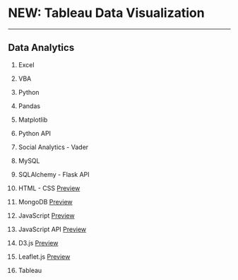 # NEW:  Tableau Data Visualization

- - -
## Data Analytics 

01. Excel

02. VBA

03.  Python

04.  Pandas

05.  Matplotlib

06.  Python API

07.  Social Analytics - Vader

08.  MySQL

09.  SQLAlchemy - Flask API

10.  HTML - CSS  [Preview](https://mariannamangat.github.io/html/)

11.  MongoDB  [Preview](https://mariannamangat.github.io/mongo/)

12.  JavaScript  [Preview](https://mariannamangat.github.io/js/)

13.  JavaScript API  [Preview](https://belly-button-heroku.herokuapp.com/)

14.  D3.js  [Preview](https://mariannamangat.github.io/d3/)

15. Leaflet.js [Preview](https://mariannamangat.github.io/leaflet/)

16. Tableau 